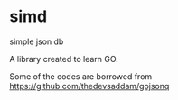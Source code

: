 # simd
simple json db

A library created to learn GO.

Some of the codes are borrowed from https://github.com/thedevsaddam/gojsonq
